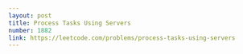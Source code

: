 ```yaml
---
layout: post
title: Process Tasks Using Servers
number: 1882
link: https://leetcode.com/problems/process-tasks-using-servers
---
```

